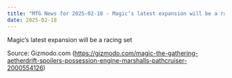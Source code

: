 ```yaml
---
title: "MTG News for 2025-02-18 - Magic‘s latest expansion will be a racing set"
date: 2025-02-18
---
```


Magic‘s latest expansion will be a racing set

Source: Gizmodo.com (https://gizmodo.com/magic-the-gathering-aetherdrift-spoilers-possession-engine-marshalls-pathcruiser-2000554126)
